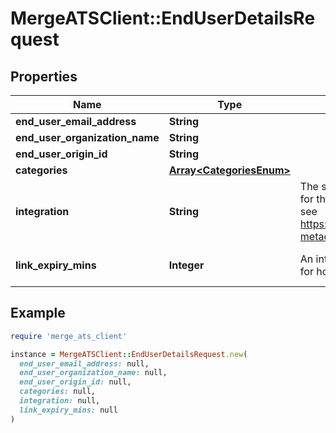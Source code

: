 # MergeATSClient::EndUserDetailsRequest

## Properties

| Name | Type | Description | Notes |
| ---- | ---- | ----------- | ----- |
| **end_user_email_address** | **String** |  |  |
| **end_user_organization_name** | **String** |  |  |
| **end_user_origin_id** | **String** |  |  |
| **categories** | [**Array&lt;CategoriesEnum&gt;**](CategoriesEnum.md) |  |  |
| **integration** | **String** | The slug of a specific pre-selected integration for this linking flow token, for examples of slugs see https://www.merge.dev/docs/basics/integration-metadata | [optional] |
| **link_expiry_mins** | **Integer** | An integer number of minutes between [30, 720] for how long this token is valid. Defaults to 30 | [optional][default to 30] |

## Example

```ruby
require 'merge_ats_client'

instance = MergeATSClient::EndUserDetailsRequest.new(
  end_user_email_address: null,
  end_user_organization_name: null,
  end_user_origin_id: null,
  categories: null,
  integration: null,
  link_expiry_mins: null
)
```

